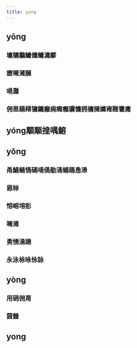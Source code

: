 ```yaml
---
title: yong
---
```


## yōng
### 墉牗鷛鱅傭鳙滽鄘
### 壅噰澭臃
### 嗈灉
### 佣邕銿郺镛鏞廱痈癕癰牅慵拥槦擁嫞雍雝饔庸
## yóng顒颙揘喁鰫
## yǒng
### 甬鯒鲬悀硧埇俑勈涌蛹踊恿慂
### 惥柡
### 愹嵱塎彮
### 噰澭
### 勇愑湧踴
### 永泳栐咏怺詠
## yòng
### 用砽佣苚
### 蒏醟
## yong
